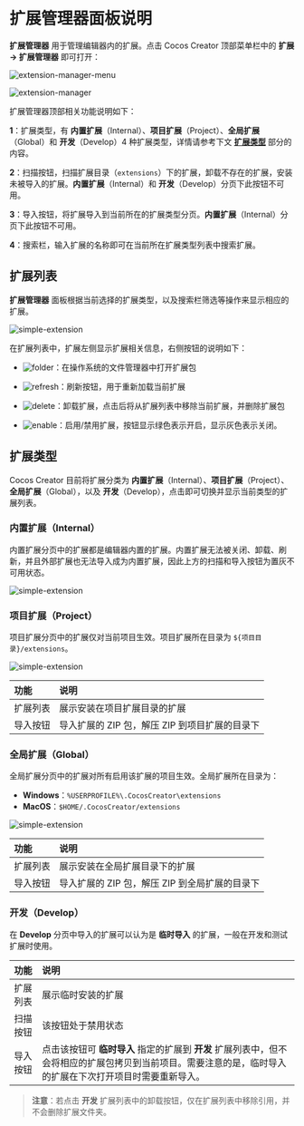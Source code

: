 # 扩展管理器面板说明

**扩展管理器** 用于管理编辑器内的扩展。点击 Cocos Creator 顶部菜单栏中的 **扩展 -> 扩展管理器** 即可打开：

![extension-manager-menu](./image/extension-manager-menu.png)

![extension-manager](./image/extension-manager.png)

扩展管理器顶部相关功能说明如下：

**1**：扩展类型，有 **内置扩展**（Internal）、**项目扩展**（Project）、**全局扩展**（Global）和 **开发**（Develop）4 种扩展类型，详情请参考下文 [**扩展类型**](#扩展类型) 部分的内容。

**2**：扫描按钮，扫描扩展目录（`extensions`）下的扩展，卸载不存在的扩展，安装未被导入的扩展。**内置扩展**（Internal）和 **开发**（Develop）分页下此按钮不可用。

**3**：导入按钮，将扩展导入到当前所在的扩展类型分页。**内置扩展**（Internal）分页下此按钮不可用。

**4**：搜索栏，输入扩展的名称即可在当前所在扩展类型列表中搜索扩展。

## 扩展列表

**扩展管理器** 面板根据当前选择的扩展类型，以及搜索栏筛选等操作来显示相应的扩展。

![simple-extension](./image/extension-list.png)

在扩展列表中，扩展左侧显示扩展相关信息，右侧按钮的说明如下：

- ![folder](first/folder.png)：在操作系统的文件管理器中打开扩展包

- ![refresh](first/refresh.png)：刷新按钮，用于重新加载当前扩展

- ![delete](first/delete.png)：卸载扩展，点击后将从扩展列表中移除当前扩展，并删除扩展包

- ![enable](first/enable.png)：启用/禁用扩展，按钮显示绿色表示开启，显示灰色表示关闭。

## 扩展类型

Cocos Creator 目前将扩展分类为 **内置扩展**（Internal）、**项目扩展**（Project）、**全局扩展**（Global），以及 **开发**（Develop），点击即可切换并显示当前类型的扩展列表。

### 内置扩展（Internal）

内置扩展分页中的扩展都是编辑器内置的扩展。内置扩展无法被关闭、卸载、刷新，并且外部扩展也无法导入成为内置扩展，因此上方的扫描和导入按钮为置灰不可用状态。

![simple-extension](./image/extension-internal.png)

### 项目扩展（Project）

项目扩展分页中的扩展仅对当前项目生效。项目扩展所在目录为 `${项目目录}/extensions`。

![simple-extension](./image/extension-project.png)

| 功能             | 说明         |
| :--------------- | :---------- |
| 扩展列表         | 展示安装在项目扩展目录的扩展                   |
| 导入按钮         | 导入扩展的 ZIP 包，解压 ZIP 到项目扩展的目录下 |

### 全局扩展（Global）

全局扩展分页中的扩展对所有启用该扩展的项目生效。全局扩展所在目录为：

- **Windows**：`%USERPROFILE%\.CocosCreator\extensions`
- **MacOS**：`$HOME/.CocosCreator/extensions`

![simple-extension](./image/extension-global.png)

| 功能        | 说明         |
| :--------- | :----------- |
| 扩展列表    | 展示安装在全局扩展目录下的扩展                 |
| 导入按钮    | 导入扩展的 ZIP 包，解压 ZIP 到全局扩展的目录下  |

### 开发（Develop）

在 **Develop** 分页中导入的扩展可以认为是 **临时导入** 的扩展，一般在开发和测试扩展时使用。

| 功能     | 说明      |
| :------ | :-------- |
| 扩展列表 | 展示临时安装的扩展                             |
| 扫描按钮 | 该按钮处于禁用状态                             |
| 导入按钮 | 点击该按钮可 **临时导入** 指定的扩展到 **开发** 扩展列表中，但不会将相应的扩展包拷贝到当前项目。需要注意的是，临时导入的扩展在下次打开项目时需要重新导入。|

> **注意**：若点击 **开发** 扩展列表中的卸载按钮，仅在扩展列表中移除引用，并不会删除扩展文件夹。
